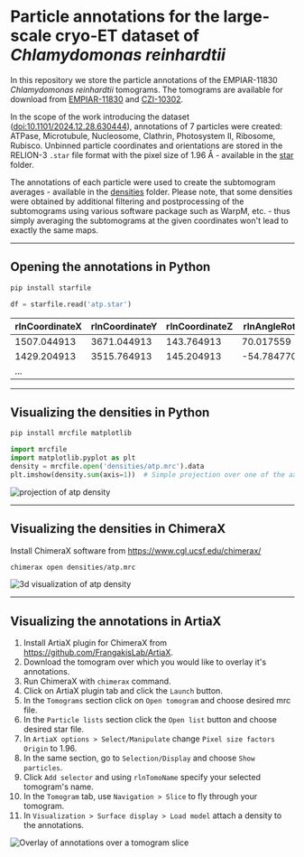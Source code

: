 # Particle annotations for the large-scale cryo-ET dataset of *Chlamydomonas reinhardtii*

In this repository we store the particle annotations of the EMPIAR-11830 *Chlamydomonas reinhardtii* tomograms.
The tomograms are available for download from [EMPIAR-11830](https://www.ebi.ac.uk/empiar/EMPIAR-11830/) and [CZI-10302](https://cryoetdataportal.czscience.com/datasets/10302).

In the scope of the work introducing the dataset ([doi:10.1101/2024.12.28.630444](https://doi.org/10.1101/2024.12.28.630444)), annotations of 7 particles were created: ATPase, Microtubule, Nucleosome, Clathrin, Photosystem II, Ribosome, Rubisco. Unbinned particle coordinates and orientations are stored in the RELION-3 `.star` file format with the pixel size of 1.96 Å - available in the [star](star) folder.

The annotations of each particle were used to create the subtomogram averages - available in the [densities](densities) folder. Please note, that some densities were obtained by additional filtering and postprocessing of the subtomograms using various software package such as WarpM, etc. - thus simply averaging the subtomograms at the given coordinates won't lead to exactly the same maps.

----

## Opening the annotations in Python

```bash
pip install starfile
```
```python
df = starfile.read('atp.star')
```

| rlnCoordinateX | rlnCoordinateY | rlnCoordinateZ | rlnAngleRot | rlnAngleTilt |  rlnAnglePsi | rlnTomoName | rlnTomoMdocName | rlnParticleName |
| -------------- | -------------- | -------------- | ----------- | ------------ | ------------ | ----------- | --------------- | --------------- |
| 1507.044913 | 3671.044913 | 143.764913 | 70.017559 | 154.710832 | -72.044680 | tomo_0024 | 01122021_BrnoKrios_arctis_lam3_pos29 | atpase |
| 1429.204913 | 3515.764913 | 145.204913 | -54.784770 | 30.163455 | 110.222227 | tomo_0024 | 01122021_BrnoKrios_arctis_lam3_pos29 | atpase |
| ... |

----
## Visualizing the densities in Python

```bash
pip install mrcfile matplotlib
```
```python
import mrcfile
import matplotlib.pyplot as plt
density = mrcfile.open('densities/atp.mrc').data
plt.imshow(density.sum(axis=1))  # Simple projection over one of the axes
```
![projection of atp density](https://github.com/user-attachments/assets/bf0e2736-7061-4b73-aa29-c8b235c03d29 "Projection of ATP density.")

----
## Visualizing the densities in ChimeraX

Install ChimeraX software from https://www.cgl.ucsf.edu/chimerax/
```bash
chimerax open densities/atp.mrc
```
![3d visualization of atp density](https://github.com/user-attachments/assets/0dd3461f-3e5d-4cf6-a272-deaed7ec7f98 "ATP density.")

----
## Visualizing the annotations in ArtiaX

1. Install ArtiaX plugin for ChimeraX from https://github.com/FrangakisLab/ArtiaX.
1. Download the tomogram over which you would like to overlay it's annotations.
1. Run ChimeraX with `chimerax` command.
1. Click on ArtiaX plugin tab and click the `Launch` button.
1. In the `Tomograms` section click on `Open tomogram` and choose desired mrc file.
1. In the `Particle lists` section click the `Open list` button and choose desired star file.
1. In `ArtiaX options > Select/Manipulate` change `Pixel size factors Origin` to 1.96.
1. In the same section, go to `Selection/Display` and choose `Show particles`.
1. Click `Add selector` and using `rlnTomoName` specify your selected tomogram's name.
1. In the `Tomogram` tab, use `Navigation > Slice` to fly through your tomogram.
1. In `Visualization > Surface display > Load model` attach a density to the annotations.

![Overlay of annotations over a tomogram slice](https://github.com/user-attachments/assets/afa17f98-62f9-4cb7-a3eb-69d024a1e2cf "ATP annotations tomo_1963.")
